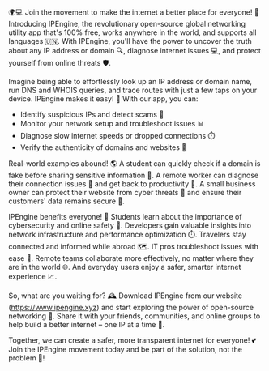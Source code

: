 🌍💻 Join the movement to make the internet a better place for everyone! 📡 Introducing IPEngine, the revolutionary open-source global networking utility app that's 100% free, works anywhere in the world, and supports all languages 🇺🇳. With IPEngine, you'll have the power to uncover the truth about any IP address or domain 🔍, diagnose internet issues 💻, and protect yourself from online threats 🛡️.

Imagine being able to effortlessly look up an IP address or domain name, run DNS and WHOIS queries, and trace routes with just a few taps on your device. IPEngine makes it easy! 🔧 With our app, you can:

* Identify suspicious IPs and detect scams 💸
* Monitor your network setup and troubleshoot issues 📊
* Diagnose slow internet speeds or dropped connections ⏱️
* Verify the authenticity of domains and websites 👀

Real-world examples abound! 🌎 A student can quickly check if a domain is fake before sharing sensitive information 📝. A remote worker can diagnose their connection issues 🔧 and get back to productivity 💼. A small business owner can protect their website from cyber threats 🚫 and ensure their customers' data remains secure 💯.

IPEngine benefits everyone! 👥 Students learn about the importance of cybersecurity and online safety 💪. Developers gain valuable insights into network infrastructure and performance optimization ⏱️. Travelers stay connected and informed while abroad 🗺️. IT pros troubleshoot issues with ease 🔧. Remote teams collaborate more effectively, no matter where they are in the world 🌐. And everyday users enjoy a safer, smarter internet experience 📈.

So, what are you waiting for? 🕰️ Download IPEngine from our website (https://www.ipengine.xyz) and start exploring the power of open-source networking 🔧. Share it with your friends, communities, and online groups to help build a better internet – one IP at a time 🌈.

Together, we can create a safer, more transparent internet for everyone! 💕 Join the IPEngine movement today and be part of the solution, not the problem 👊!